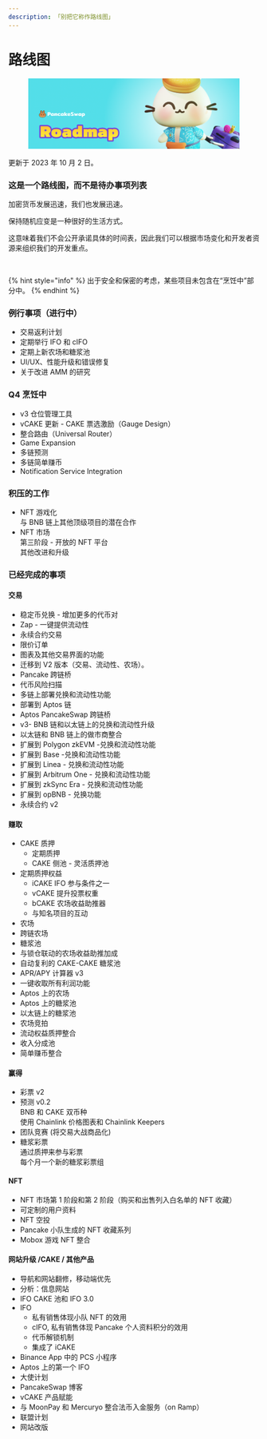 ```yaml
---
description: 「别把它称作路线图」
---
```


# 路线图

<figure><img src=".gitbook/assets/image (223).png" alt=""><figcaption></figcaption></figure>

更新于 2023 年 10 月 2 日。

### 这是一个路线图，而不是待办事项列表

加密货币发展迅速，我们也发展迅速。&#x20;

保持随机应变是一种很好的生活方式。&#x20;

这意味着我们不会公开承诺具体的时间表，因此我们可以根据市场变化和开发者资源来组织我们的开发重点。

<figure><img src=".gitbook/assets/image (222) (1).png" alt=""><figcaption></figcaption></figure>

{% hint style="info" %}
出于安全和保密的考虑，某些项目未包含在“烹饪中”部分中。
{% endhint %}

### 例行事项（进行中）

* 交易返利计划
* 定期举行 IFO 和 cIFO&#x20;
* 定期上新农场和糖浆池&#x20;
* UI/UX、性能升级和错误修复
* 关于改进 AMM 的研究

### Q4 烹饪中

* v3 仓位管理工具
* vCAKE 更新 - CAKE 票选激励（Gauge Design）&#x20;
* 整合路由（Universal Router）
* Game Expansion
* 多链预测 &#x20;
* 多链简单赚币
* Notification Service Integration

### 积压的工作

* NFT 游戏化 \
  与 BNB 链上其他顶级项目的潜在合作&#x20;
* NFT 市场 \
  第三阶段 - 开放的 NFT 平台 \
  其他改进和升级

### 已经完成的事项

#### 交易

* 稳定币兑换 - 增加更多的代币对&#x20;
* Zap - 一键提供流动性&#x20;
* 永续合约交易&#x20;
* 限价订单
* 图表及其他交易界面的功能&#x20;
* 迁移到 V2 版本（交易、流动性、农场）。&#x20;
* Pancake 跨链桥&#x20;
* 代币风险扫描&#x20;
* 多链上部署兑换和流动性功能
* 部署到 Aptos 链&#x20;
* Aptos PancakeSwap 跨链桥
* v3- BNB 链和以太链上的兑换和流动性升级&#x20;
* 以太链和 BNB 链上的做市商整合
* 扩展到 Polygon zkEVM -兑换和流动性功能
* 扩展到  Base -兑换和流动性功能
* 扩展到  Linea - 兑换和流动性功能
* 扩展到  Arbitrum One - 兑换和流动性功能
* 扩展到  zkSync Era - 兑换和流动性功能
* 扩展到  opBNB - 兑换功能
* 永续合约 v2

#### 赚取

* CAKE 质押
  * 定期质押
  * CAKE 侧池 - 灵活质押池
* 定期质押权益&#x20;
  * iCAKE IFO 参与条件之一
  * vCAKE 提升投票权重
  * bCAKE 农场收益助推器
  * 与知名项目的互动
* 农场&#x20;
* 跨链农场
* 糖浆池
* 与锁仓联动的农场收益助推加成
* 自动复利的 CAKE-CAKE 糖浆池&#x20;
* APR/APY 计算器 v3&#x20;
* 一键收取所有利润功能
* Aptos 上的农场
* Aptos 上的糖浆池
* 以太链上的糖浆池
* 农场竞拍
* 流动权益质押整合
* 收入分成池
* 简单赚币整合

#### 赢得

* 彩票 v2
* 预测 v0.2 \
  BNB 和 CAKE 双币种 \
  使用 Chainlink 价格图表和 Chainlink Keepers
* 团队竞赛 (将交易大战商品化)
* 糖浆彩票 \
  通过质押来参与彩票 \
  每个月一个新的糖浆彩票组

#### NFT

* NFT 市场第 1 阶段和第 2 阶段（购买和出售列入白名单的 NFT 收藏）
* 可定制的用户资料&#x20;
* NFT 空投
* Pancake 小队生成的 NFT 收藏系列
* Mobox 游戏 NFT 整合

#### 网站升级 /CAKE / 其他产品

* 导航和网站翻修，移动端优先
* 分析：信息网站&#x20;
* IFO CAKE 池和 IFO 3.0&#x20;
* IFO &#x20;
  * 私有销售体现小队 NFT 的效用
  * cIFO, 私有销售体现 Pancake 个人资料积分的效用
  * 代币解锁机制
  * 集成了 iCAKE
* Binance App 中的 PCS 小程序
* Aptos 上的第一个 IFO
* 大使计划
* PancakeSwap 博客
* vCAKE 产品赋能
* 与 MoonPay 和 Mercuryo 整合法币入金服务（on Ramp）
* 联盟计划
* 网站改版
